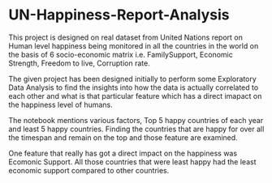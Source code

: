 # UN-Happiness-Report-Analysis

This project is designed on real dataset from United Nations report on Human level happiness being monitored in all the countries in the world on the basis of 6 socio-economic matrix i.e. FamilySupport, Economic Strength, Freedom to live, Corruption rate.

The given project has been designed initially to perform some Exploratory Data Analysis to find the insights into how the data is actually correlated to each other and what is that particular feature which has a direct imapact on the happiness level of humans.

The notebook mentions various factors, Top 5 happy countries of each year and least 5 happy countries. Finding the countries that are happy for over all the timespan and remain on the top and those feature are examined.

One feature that really has got a direct impact on the happiness was Ecomonic Support. All those countries that were least happy had the least economic support compared to other countries.
